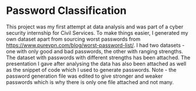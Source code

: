 # Password Classification
This project was my first attempt at data analysis and was part of a cyber security internship for Civil Services.
To make things easier, I generated my own dataset apart from sourcing worst passwords from https://www.purevpn.com/blog/worst-password-list/.
I had two datasets - one with only good and bad passwords, the other with ranging strengths. The dataset with passwords with different strengths has been attached.
The presentation I gave after analysing the data has also been attached as well as the snippet of code which I used to generate passwords. Note - the password generation file was edited to give stronger and weaker passwords which is why there is only one file attached and not many. 
